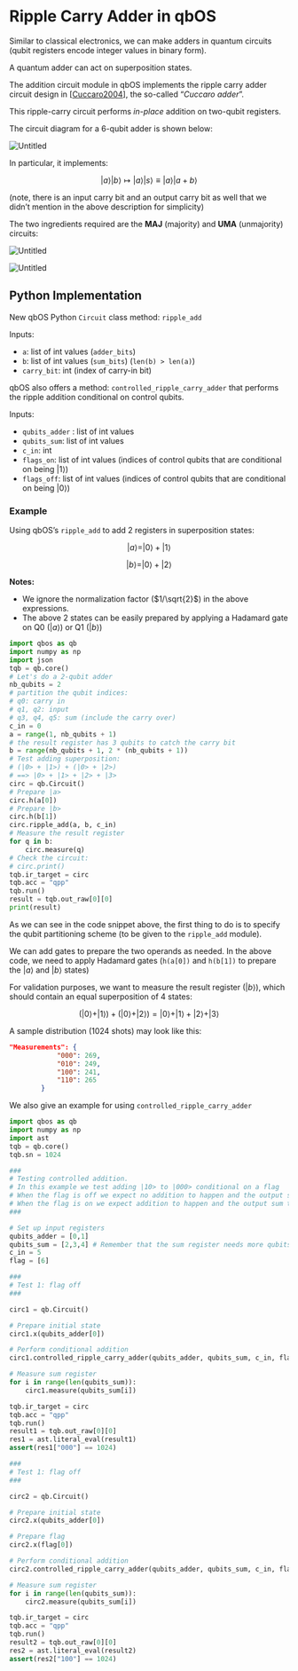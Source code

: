 # Ripple Carry Adder in qbOS

Similar to classical electronics, we can make adders in quantum circuits (qubit registers encode integer values in binary form).

A quantum adder can act on superposition states.

The addition circuit module in qbOS implements the ripple carry adder circuit design in [[Cuccaro2004](https://arxiv.org/pdf/quant-ph/0410184.pdf)], the so-called “*Cuccaro adder*”.

This ripple-carry circuit performs *in-place* addition on two-qubit registers.

The circuit diagram for a 6-qubit adder is shown below:

![Untitled](Ripple%20Carry%20Adder%20in%20qbOS%20c90a303c2b7641e2903b0e299d29d0df/Untitled.png)

In particular, it implements: 

$$
|a\rangle |b\rangle \mapsto |a\rangle|s\rangle \equiv |a\rangle |a + b\rangle
$$

(note, there is an input carry bit and an output carry bit as well that we didn’t mention in the above description for simplicity)

The two ingredients required are the **MAJ** (majority) and **UMA** (unmajority) circuits:

![Untitled](Ripple%20Carry%20Adder%20in%20qbOS%20c90a303c2b7641e2903b0e299d29d0df/Untitled%201.png)

![Untitled](Ripple%20Carry%20Adder%20in%20qbOS%20c90a303c2b7641e2903b0e299d29d0df/Untitled%202.png)

## Python Implementation

New qbOS Python `Circuit` class method: `ripple_add`

Inputs:

- `a`: list of int values (`adder_bits`)
- `b`: list of int values (`sum_bits`) (`len(b) > len(a)`)
- `carry_bit`: int (index of carry-in bit)

qbOS also offers a method: `controlled_ripple_carry_adder` that performs the ripple addition conditional on control qubits. 

Inputs:

- `qubits_adder` : list of int values
- `qubits_sum`: list of int values
- `c_in`: int
- `flags_on`: list of int values (indices of control qubits that are conditional on being $|1\rangle$)
- `flags_off`: list of int values (indices of control qubits that are conditional on being $|0\rangle$)

### Example

Using qbOS’s `ripple_add` to add 2 registers in superposition states:

$$
|a\rangle = |0\rangle + |1\rangle
$$

$$
|b\rangle = |0\rangle + |2\rangle
$$

**Notes:**

- We ignore the normalization factor ($1/\sqrt{2}$) in the above expressions.
- The above 2 states can be easily prepared by applying a Hadamard gate on Q0 ($|a\rangle$) or Q1 ($|b\rangle$)

```python
import qbos as qb
import numpy as np
import json
tqb = qb.core()
# Let's do a 2-qubit adder
nb_qubits = 2
# partition the qubit indices:
# q0: carry in
# q1, q2: input
# q3, q4, q5: sum (include the carry over)
c_in = 0
a = range(1, nb_qubits + 1)
# the result register has 3 qubits to catch the carry bit
b = range(nb_qubits + 1, 2 * (nb_qubits + 1))
# Test adding superposition:
# (|0> + |1>) + (|0> + |2>)
# ==> |0> + |1> + |2> + |3>
circ = qb.Circuit()
# Prepare |a>
circ.h(a[0])
# Prepare |b>
circ.h(b[1])
circ.ripple_add(a, b, c_in)
# Measure the result register
for q in b:
    circ.measure(q)
# Check the circuit:
# circ.print()
tqb.ir_target = circ
tqb.acc = "qpp"
tqb.run()
result = tqb.out_raw[0][0]
print(result)
```

As we can see in the code snippet above, the first thing to do is to specify the qubit partitioning scheme (to be given to the `ripple_add` module).

We can add gates to prepare the two operands as needed. In the above code, we need to apply Hadamard gates (`h(a[0])` and `h(b[1])` to prepare the $|a\rangle$ and $|b\rangle$ states)

For validation purposes, we want to measure the result register ($|b\rangle$), which should contain an equal superposition of 4 states:

$$
(|0\rangle + |1\rangle) + (|0\rangle + |2\rangle) = |0\rangle + |1\rangle + |2\rangle + |3\rangle
$$

A sample distribution (1024 shots) may look like this:

```json
"Measurements": {
            "000": 269,
            "010": 249,
            "100": 241,
            "110": 265
        }
```

We also give an example for using `controlled_ripple_carry_adder`

```python
import qbos as qb
import numpy as np 
import ast
tqb = qb.core()
tqb.sn = 1024

###
# Testing controlled addition.
# In this example we test adding |10> to |000> conditional on a flag
# When the flag is off we expect no addition to happen and the output sum to be |000>
# When the flag is on we expect addition to happen and the output sum to be |100>
###

# Set up input registers
qubits_adder = [0,1]
qubits_sum = [2,3,4] # Remember that the sum register needs more qubits than the adder register for overflow
c_in = 5
flag = [6]

### 
# Test 1: flag off
###

circ1 = qb.Circuit()

# Prepare initial state
circ1.x(qubits_adder[0])

# Perform conditional addition
circ1.controlled_ripple_carry_adder(qubits_adder, qubits_sum, c_in, flags_on = flag)

# Measure sum register
for i in range(len(qubits_sum)):
    circ1.measure(qubits_sum[i])

tqb.ir_target = circ
tqb.acc = "qpp"
tqb.run()
result1 = tqb.out_raw[0][0]
res1 = ast.literal_eval(result1)
assert(res1["000"] == 1024)

### 
# Test 1: flag off
###

circ2 = qb.Circuit()

# Prepare initial state
circ2.x(qubits_adder[0])

# Prepare flag
circ2.x(flag[0])

# Perform conditional addition
circ2.controlled_ripple_carry_adder(qubits_adder, qubits_sum, c_in, flags_on = flag)

# Measure sum register
for i in range(len(qubits_sum)):
    circ2.measure(qubits_sum[i])

tqb.ir_target = circ
tqb.acc = "qpp"
tqb.run()
result2 = tqb.out_raw[0][0]
res2 = ast.literal_eval(result2)
assert(res2["100"] == 1024)
```